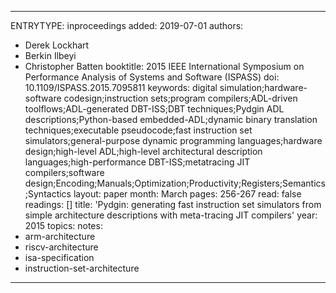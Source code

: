 ---
ENTRYTYPE: inproceedings
added: 2019-07-01
authors:
- Derek Lockhart
- Berkin Ilbeyi
- Christopher Batten
booktitle: 2015 IEEE International Symposium on Performance Analysis of Systems and Software (ISPASS)
doi: 10.1109/ISPASS.2015.7095811
keywords: digital simulation;hardware-software codesign;instruction sets;program compilers;ADL-driven toolflows;ADL-generated DBT-ISS;DBT techniques;Pydgin
  ADL descriptions;Python-based embedded-ADL;dynamic binary translation techniques;executable pseudocode;fast instruction set simulators;general-purpose
  dynamic programming languages;hardware design;high-level ADL;high-level architectural description languages;high-performance DBT-ISS;metatracing JIT compilers;software
  design;Encoding;Manuals;Optimization;Productivity;Registers;Semantics;Syntactics
layout: paper
month: March
pages: 256-267
read: false
readings: []
title: 'Pydgin: generating fast instruction set simulators from simple architecture descriptions with meta-tracing JIT compilers'
year: 2015
topics:
notes:
- arm-architecture
- riscv-architecture
- isa-specification
- instruction-set-architecture
----
